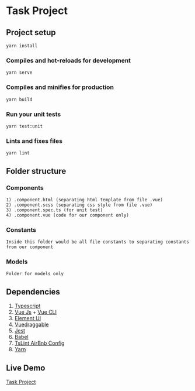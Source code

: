 # Task Project

## Project setup
```
yarn install
```

### Compiles and hot-reloads for development
```
yarn serve
```

### Compiles and minifies for production
```
yarn build
```

### Run your unit tests
```
yarn test:unit
```

### Lints and fixes files
```
yarn lint
```

##

## Folder structure

### Components
```
1) .component.html (separating html template from file .vue)
2) .component.scss (separating css style from file .vue)
3) .component.spec.ts (for unit test)
4) .component.vue (code for our component only)
```

### Constants
```
Inside this folder would be all file constants to separating constants from our component
```

### Models
```
Folder for models only
```

##

## Dependencies

1) [Typescript](https://www.typescriptlang.org/)
2) [Vue Js](https://vuejs.org/) + [Vue CLI](https://cli.vuejs.org/)
3) [Element UI](https://element.eleme.io/#/en-US)
4) [Vuedraggable](https://github.com/SortableJS/Vue.Draggable)
5) [Jest](https://jestjs.io/)
6) [Babel](https://babeljs.io/)
7) [TsLint AirBnb Config](https://github.com/progre/tslint-config-airbnb)
8) [Yarn](https://yarnpkg.com/lang/en/)

## Live Demo
[Task Project](https://ricky-task-project.netlify.com/)
